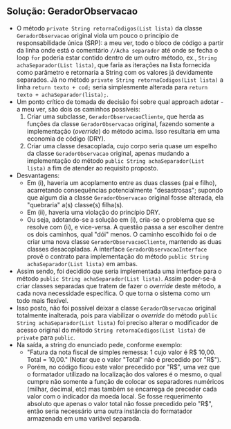 ## Solução: GeradorObservacao
* O método `private String retornaCodigos(List lista)` da classe `GeradorObservacao` original viola um pouco o princípio de responsabilidade única (SRP): a meu ver, todo o bloco de código a partir da linha onde está o comentário `//Acha separador` até onde se fecha o loop `for` poderia estar contido dentro de um outro método, ex., `String achaSeparador(List lista)`, que faria as iterações na lista fornecida como parâmetro e retornaria a String com os valores já devidamente separados. Já no método `private String retornaCodigos(List lista)` a linha `return texto + cod;` seria simplesmente alterada para `return texto + achaSeparador(lista);`.
* Um ponto crítico de tomada de decisão foi sobre qual approach adotar - a meu ver, são dois os caminhos possíveis:
    1. Criar uma subclasse, `GeradorObservacaoCliente`, que herda as funções da classe `GeradorObservacao` original, fazendo somente a implementação (_override_) do método acima. Isso resultaria em uma economia de código (DRY).
    1. Criar uma classe desacoplada, cujo corpo seria quase um espelho da classe `GeradorObservacao` original, apenas mudando a implementação do método `public String achaSeparador(List lista)` a fim de atender ao requisito proposto.
* Desvantagens:
    * Em (i), haveria um acoplamento entre as duas classes (pai e filho), acarretando consequências potencialmente "desastrosas"; supondo que algum dia a classe `GeradorObservacao` original fosse alterada, ela "quebraria" a(s) classe(s) filha(s).
    * Em (ii), haveria uma violação do princípio DRY.
    * Ou seja, adotando-se a solução em (i), cria-se o problema que se resolve com (ii), e vice-versa. A questão passa a ser escolher dentre os dois caminhos, qual "dói" menos. O caminho escolhido foi o de criar uma nova classe `GeradorObservacaoCliente`, mantendo as duas classes desacopladas. A interface `GeradorObservacaoInterface` provê o contrato para implementação do método `public String achaSeparador(List lista)` em ambas.
* Assim sendo, foi decidido que seria implementada uma interface para o método `public String achaSeparador(List lista)`. Assim poder-se-á criar classes separadas que tratem de fazer o _override_ deste método, a cada nova necessidade específica. O que torna o sistema como um todo mais flexível.
* Isso posto, não foi possível deixar a classe `GeradorObservacao` original totalmente inalterada, pois para viabilizar o _override_ do método `public String achaSeparador(List lista)` foi preciso alterar o modificador de acesso original do método `String retornaCodigos(List lista)` de `private` para `public`.
* Na saída, a string do enunciado pede, conforme exemplo:
    * "Fatura da nota fiscal de simples remessa: 1 cujo valor é R$ 10,00. Total = 10,00."
(Notar que o valor "Total" não é precedido por "R$").
    * Porém, no código ficou este valor precedido por "R$", uma vez que o formatador utilizado na localização dos valores é o mesmo, o qual cumpre não somente a função de colocar os separadores numéricos (milhar, decimal, etc) mas também se encarrega de preceder cada valor com o indicador da moeda local. Se fosse requerimento absoluto que apenas o valor total não fosse precedido pelo "R$", então seria necessário uma outra instância do formatador armazenada em uma variável separada.
